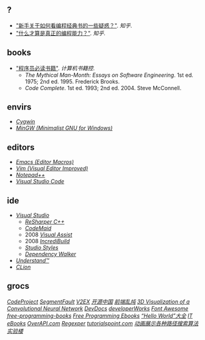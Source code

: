 ## ?

+ ["新手关于如何看编程经典书的一些疑惑？"](https://zhihu.com/question/26157282). *知乎*.
+ ["什么才算是真正的编程能力？"](https://zhihu.com/question/31034164). *知乎*.

## books

+ ["程序员必读书籍"](http://bestcbooks.com/recommend/most-influential-book).  *计算机书籍控*.
    + *The Mythical Man-Month: Essays on Software Engineering*. 1st ed. 1975; 2nd ed. 1995. Frederick Brooks.
    + *Code Complete*. 1st ed. 1993; 2nd ed. 2004. Steve McConnell.

## envirs

+ [*Cygwin*](http://cygwin.com)
+ [*MinGW (Minimalist GNU for Windows)*](http://mingw.org)

## editors

+ [*Emacs (Editor Macros)*](https://gnu.org/software/emacs/)
+ [*Vim (Visual Editor Improved)*](http://vim.org/)
+ [*Notepad++*](https://notepad-plus-plus.org)
+ [*Visual Studio Code*](https://code.visualstudio.com)

## ide

+ [*Visual Studio*](https://visualstudio.com)
    + [*ReSharper С++*](https://jetbrains.com/resharper-cpp)
    + [*CodeMaid*](http://codemaid.net)
    + 2008 [*Visual Assist*](https://wholetomato.com)
    + 2008 [*IncrediBuild*](https://incredibuild.com)
    + [*Studio Styles*](https://studiostyl.es)
    + [*Dependency Walker*](http://dependencywalker.com)
+ [*Understand™*](https://scitools.com)
+ [*CLion*](https://jetbrains.com/clion)

## grocs

[*CodeProject*](https://codeproject.com)
[*SegmentFault*](https://segmentfault.com)
[*V2EX*](https://v2ex.com)
[*开源中国*](http://oschina.net)
[*前端乱炖*](http://html-js.com)
[*3D Visualization of a Convolutional Neural Network*](http://scs.ryerson.ca/~aharley/vis/conv)
[*DevDocs*](https://devdocs.io)
[*developerWorks*](https://ibm.com/developerworks)
[*Font Awesome*](http://fontawesome.io)
[*free-programming-books*](https://github.com/EbookFoundation/free-programming-books)
[*Free Programming Ebooks*](http://oreilly.com/programming/free)
[*“Hello World”大全*](http://netsmell.com/apps/helloworldcollection)
[*IT eBooks*](http://it-ebooks.info)
[*OverAPI.com*](http://overapi.com)
[*Regexper*](https://regexper.com)
[*tutorialspoint.com*](https://tutorialspoint.com)
[*动画展示各种路径搜索算法*](http://webhek.com/post/pathfinding.html)
[*实验楼*](https://shiyanlou.com)
